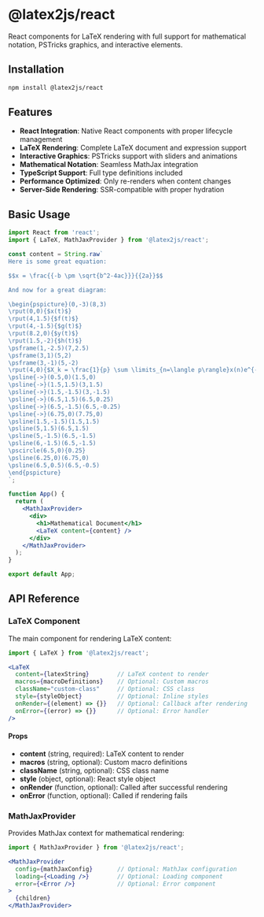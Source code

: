 # @latex2js/react

React components for LaTeX rendering with full support for mathematical notation, PSTricks graphics, and interactive elements.

## Installation

```bash
npm install @latex2js/react
```

## Features

- **React Integration**: Native React components with proper lifecycle management
- **LaTeX Rendering**: Complete LaTeX document and expression support
- **Interactive Graphics**: PSTricks support with sliders and animations
- **Mathematical Notation**: Seamless MathJax integration
- **TypeScript Support**: Full type definitions included
- **Performance Optimized**: Only re-renders when content changes
- **Server-Side Rendering**: SSR-compatible with proper hydration

## Basic Usage

```jsx
import React from 'react';
import { LaTeX, MathJaxProvider } from '@latex2js/react';

const content = String.raw`
Here is some great equation:

$$x = \frac{{-b \pm \sqrt{b^2-4ac}}}{{2a}}$$

And now for a great diagram:

\begin{pspicture}(0,-3)(8,3)
\rput(0,0){$x(t)$}
\rput(4,1.5){$f(t)$}
\rput(4,-1.5){$g(t)$}
\rput(8.2,0){$y(t)$}
\rput(1.5,-2){$h(t)$}
\psframe(1,-2.5)(7,2.5)
\psframe(3,1)(5,2)
\psframe(3,-1)(5,-2)
\rput(4,0){$X_k = \frac{1}{p} \sum \limits_{n=\langle p\rangle}x(n)e^{-ik\omega_0n}$}
\psline{->}(0.5,0)(1.5,0)
\psline{->}(1.5,1.5)(3,1.5)
\psline{->}(1.5,-1.5)(3,-1.5)
\psline{->}(6.5,1.5)(6.5,0.25)
\psline{->}(6.5,-1.5)(6.5,-0.25)
\psline{->}(6.75,0)(7.75,0)
\psline(1.5,-1.5)(1.5,1.5)
\psline(5,1.5)(6.5,1.5)
\psline(5,-1.5)(6.5,-1.5)
\psline(6,-1.5)(6.5,-1.5)
\pscircle(6.5,0){0.25}
\psline(6.25,0)(6.75,0)
\psline(6.5,0.5)(6.5,-0.5)
\end{pspicture}
`;

function App() {
  return (
    <MathJaxProvider>
      <div>
        <h1>Mathematical Document</h1>
        <LaTeX content={content} />
      </div>
    </MathJaxProvider>
  );
}

export default App;
```

## API Reference

### LaTeX Component

The main component for rendering LaTeX content:

```jsx
import { LaTeX } from '@latex2js/react';

<LaTeX
  content={latexString}        // LaTeX content to render
  macros={macroDefinitions}    // Optional: Custom macros
  className="custom-class"     // Optional: CSS class
  style={styleObject}          // Optional: Inline styles
  onRender={(element) => {}}   // Optional: Callback after rendering
  onError={(error) => {}}      // Optional: Error handler
/>
```

#### Props

- **content** (string, required): LaTeX content to render
- **macros** (string, optional): Custom macro definitions
- **className** (string, optional): CSS class name
- **style** (object, optional): React style object
- **onRender** (function, optional): Called after successful rendering
- **onError** (function, optional): Called if rendering fails

### MathJaxProvider

Provides MathJax context for mathematical rendering:

```jsx
import { MathJaxProvider } from '@latex2js/react';

<MathJaxProvider
  config={mathJaxConfig}       // Optional: MathJax configuration
  loading={<Loading />}        // Optional: Loading component
  error={<Error />}            // Optional: Error component
>
  {children}
</MathJaxProvider>
```
